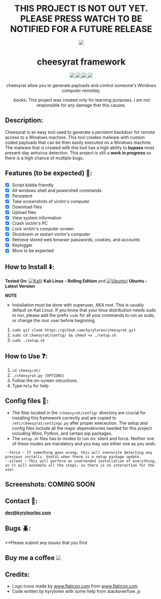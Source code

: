 <h1 align="center">THIS PROJECT IS NOT OUT YET. PLEASE PRESS WATCH TO BE NOTIFIED FOR A FUTURE RELEASE</h1>

<p align="center">
  <img src="https://i.imgur.com/jCd2xsO.png">
</p>

<h1 align="center">cheesyrat framework</h1>

<p align="center">
  <a href="https://www.python.org/">
    <img src="https://img.shields.io/badge/Python-3.4.0-brightgreen.svg">
  </a>
  <a href="https://github.com/kyryloren/cheesyrat/blob/master/LICENSE">
    <img src="https://img.shields.io/badge/License-GNU-lightgrey.svg">
  </a>
  <a href="https://github.com/kyryloren/cheesyrat">
    <img src="https://img.shields.io/badge/Release-DEVELOPMENT-red.svg">
  </a>
    <a href="https://opensource.org">
    <img src="https://img.shields.io/badge/Open%20Source-%E2%9D%A4-brightgreen.svg">
  </a>
</p>

<p align="center">
  cheesyrat allow you to generate payloads and control someone's Windows computer remotley.
</p>

<p align="center">
  :books: This project was created only for learning purposes. I am not responsible for any damage that this causes.
</p>

## Description:
Cheesyrat is an easy tool used to generate a peristent backdoor for remote access to a Windows machine. This tool creates malware with custom coded payloads that can be then easily executed on a Windows machine. The malware that is created with this tool has a high ability to __bypass__ most present-day antivirus detection. This project is still a __work in progress__ so there is a high chance of multiple bugs.

## Features (to be expected) :key::
- [x] Script kiddie friendly
- [x] All windows shell and powershell commands
- [x] Persistent
- [x] Take screenshots of victim's computer
- [x] Download files
- [x] Upload files
- [x] View system information
- [x] Crash victim's PC
- [x] Lock victim's computer screen
- [x] Shutdowm or restart victim's computer
- [x] Retrieve stored web browser passwords, cookies, and accounts
- [x] Keylogger
- [x] More to be expected

## How to Install :arrow_down::
__Tested On:__ [![Kali)](https://www.google.com/s2/favicons?domain=https://www.kali.org/)](https://www.kali.org) **Kali Linux - Rolling Edition** and [![Ubuntu)](https://www.google.com/s2/favicons?domain=ubuntu.com)](https://www.ubuntu.com) **Ubuntu - Latest Version**

**NOTE**
- Installation must be done with superuser, AKA root. This is usually default on Kali Linux. If you know that your linux distribution needs sudo to run, please add the prefix ```sudo``` for all your commands to run as sudo, or change the roor user before beginning.
1. ```sudo git clone https://github.com/kyryloren/cheesyrat.git```
2. ```sudo cd cheesyrat/config/ && chmod +x ./setup.sh```
3. ```sudo ./setup.sh```

## How to Use :question::
1. ```cd cheesyrat/```
2. ```./cheesyrat.py [OPTIONS]```
2. Follow the on-screen intructions.
3. Type ```help``` for help

## Config files :pushpin::
- The files located in the ```/cheesyrat/config/``` directory are crucial for installing this framework correctly and are copied to ```/etc/cheesyrat/settings.py``` after proper execeution. The setup and config files include all the major dependencies needed for this project including Wine, Python, and certain pip packages.
- The ```setup.sh``` files has to modes to run on: silent and force. Neither one of these modes are mandatory and you may use either one as you wish.
```
--force ~ If something goes wrong, this will overwrite detecting any previous installs. Useful when there is a setup package update.
--silent ~ This will perform an unattended installation of everything, as it will automate all the steps, so there is no interaction for the user.
```

## Screenshots: COMING SOON


## Contact :email::
**dev@kyryloorlov.com**

## Bugs :beetle::
**Please submit any issues that you find

## Buy me a coffee <img src="https://cdn.buymeacoffee.com/buttons/bmc-new-btn-logo.svg">
<p>
  <a href="https://www.buymeacoffee.com/kyryloren">
  </a>
</p>

## Credits:
- Logo icons made by www.flaticon.com from www.flaticon.com
- Code written by kyryloren with some help from stackoverflow ;p
